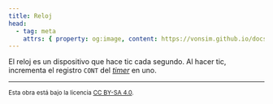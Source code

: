 ```yaml
---
title: Reloj
head:
  - tag: meta
    attrs: { property: og:image, content: https://vonsim.github.io/docs/og/io/devices/clock.png }
---
```


El reloj es un dispositivo que hace tic cada segundo. Al hacer tic, incrementa el registro `CONT` del [_timer_](/docs/io/modules/timer) en uno.

---

<small>Esta obra está bajo la licencia <a target="_blank" rel="license noopener noreferrer" href="http://creativecommons.org/licenses/by-sa/4.0/">CC BY-SA 4.0</a>.</small>
